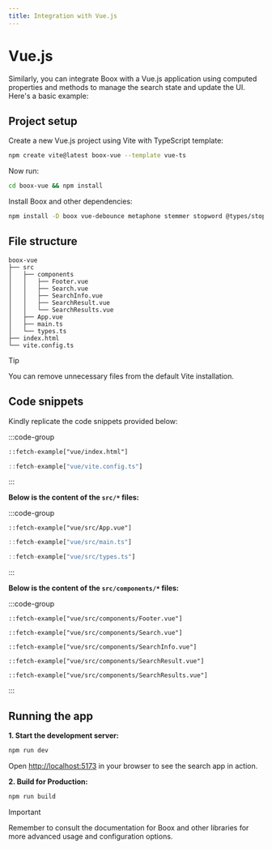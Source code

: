 ```yaml
---
title: Integration with Vue.js
---
```


# Vue.js

Similarly, you can integrate Boox with a Vue.js application using computed properties and methods to manage the search state and update the UI. Here's a basic example:

## Project setup

Create a new Vue.js project using Vite with TypeScript template:

```bash
npm create vite@latest boox-vue --template vue-ts
```

Now run:

```bash
cd boox-vue && npm install
```

Install Boox and other dependencies:

```bash
npm install -D boox vue-debounce metaphone stemmer stopword @types/stopword
```

## File structure

```text
boox-vue
├── src
│   ├── components
│   │   ├── Footer.vue
│   │   ├── Search.vue
│   │   ├── SearchInfo.vue
│   │   ├── SearchResult.vue
│   │   └── SearchResults.vue
│   ├── App.vue
│   ├── main.ts
│   └── types.ts
├── index.html
└── vite.config.ts
```

> [!TIP]
> You can remove unnecessary files from the default Vite installation.

## Code snippets

Kindly replicate the code snippets provided below:

:::code-group

```html title="index.html"
::fetch-example["vue/index.html"]
```

```ts title="vite.config.ts"
::fetch-example["vue/vite.config.ts"]
```

:::

**Below is the content of the `src/*` files:**

:::code-group

```vue title="App.vue"
::fetch-example["vue/src/App.vue"]
```

```ts title="main.ts"
::fetch-example["vue/src/main.ts"]
```

```ts title="types.ts"
::fetch-example["vue/src/types.ts"]
```

:::

**Below is the content of the `src/components/*` files:**

:::code-group

```vue title="Footer.vue"
::fetch-example["vue/src/components/Footer.vue"]
```

```vue title="Search.vue"
::fetch-example["vue/src/components/Search.vue"]
```

```vue title="SearchInfo.vue"
::fetch-example["vue/src/components/SearchInfo.vue"]
```

```vue title="SearchResult.vue"
::fetch-example["vue/src/components/SearchResult.vue"]
```

```vue title="SearchResults.vue"
::fetch-example["vue/src/components/SearchResults.vue"]
```

:::

## Running the app

**1. Start the development server:**

```bash
npm run dev
```

Open [http://localhost:5173](http://localhost:5173) in your browser to see the search app in action.

**2. Build for Production:**

```bash
npm run build
```

> [!IMPORTANT]
> Remember to consult the documentation for Boox and other libraries for more advanced usage and configuration options.
